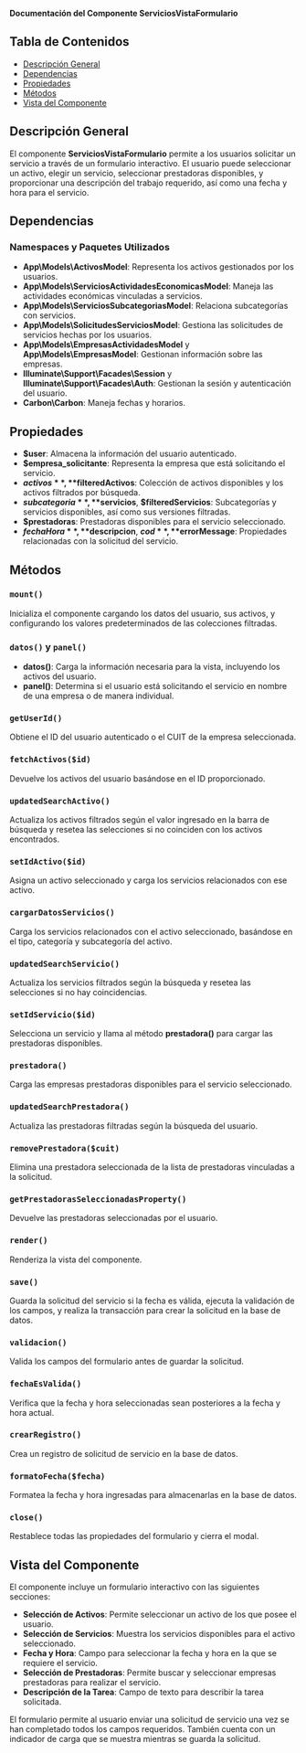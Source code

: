 **Documentación del Componente ServiciosVistaFormulario**

## Tabla de Contenidos
- [Descripción General](#descripción-general)
- [Dependencias](#dependencias)
- [Propiedades](#propiedades)
- [Métodos](#métodos)
- [Vista del Componente](#vista-del-componente)

## Descripción General
El componente **ServiciosVistaFormulario** permite a los usuarios solicitar un servicio a través de un formulario interactivo. El usuario puede seleccionar un activo, elegir un servicio, seleccionar prestadoras disponibles, y proporcionar una descripción del trabajo requerido, así como una fecha y hora para el servicio.

## Dependencias
### Namespaces y Paquetes Utilizados
- **App\Models\ActivosModel**: Representa los activos gestionados por los usuarios.
- **App\Models\ServiciosActividadesEconomicasModel**: Maneja las actividades económicas vinculadas a servicios.
- **App\Models\ServiciosSubcategoriasModel**: Relaciona subcategorías con servicios.
- **App\Models\SolicitudesServiciosModel**: Gestiona las solicitudes de servicios hechas por los usuarios.
- **App\Models\EmpresasActividadesModel** y **App\Models\EmpresasModel**: Gestionan información sobre las empresas.
- **Illuminate\Support\Facades\Session** y **Illuminate\Support\Facades\Auth**: Gestionan la sesión y autenticación del usuario.
- **Carbon\Carbon**: Maneja fechas y horarios.

## Propiedades
- **$user**: Almacena la información del usuario autenticado.
- **$empresa_solicitante**: Representa la empresa que está solicitando el servicio.
- **$activos**, **$filteredActivos**: Colección de activos disponibles y los activos filtrados por búsqueda.
- **$subcategoria**, **$servicios**, **$filteredServicios**: Subcategorías y servicios disponibles, así como sus versiones filtradas.
- **$prestadoras**: Prestadoras disponibles para el servicio seleccionado.
- **$fechaHora**, **$descripcion**, **$cod**, **$errorMessage**: Propiedades relacionadas con la solicitud del servicio.

## Métodos

### `mount()`
Inicializa el componente cargando los datos del usuario, sus activos, y configurando los valores predeterminados de las colecciones filtradas.

### `datos()` y `panel()`
- **datos()**: Carga la información necesaria para la vista, incluyendo los activos del usuario.
- **panel()**: Determina si el usuario está solicitando el servicio en nombre de una empresa o de manera individual.

### `getUserId()`
Obtiene el ID del usuario autenticado o el CUIT de la empresa seleccionada.

### `fetchActivos($id)`
Devuelve los activos del usuario basándose en el ID proporcionado.

### `updatedSearchActivo()`
Actualiza los activos filtrados según el valor ingresado en la barra de búsqueda y resetea las selecciones si no coinciden con los activos encontrados.

### `setIdActivo($id)`
Asigna un activo seleccionado y carga los servicios relacionados con ese activo.

### `cargarDatosServicios()`
Carga los servicios relacionados con el activo seleccionado, basándose en el tipo, categoría y subcategoría del activo.

### `updatedSearchServicio()`
Actualiza los servicios filtrados según la búsqueda y resetea las selecciones si no hay coincidencias.

### `setIdServicio($id)`
Selecciona un servicio y llama al método **prestadora()** para cargar las prestadoras disponibles.

### `prestadora()`
Carga las empresas prestadoras disponibles para el servicio seleccionado.

### `updatedSearchPrestadora()`
Actualiza las prestadoras filtradas según la búsqueda del usuario.

### `removePrestadora($cuit)`
Elimina una prestadora seleccionada de la lista de prestadoras vinculadas a la solicitud.

### `getPrestadorasSeleccionadasProperty()`
Devuelve las prestadoras seleccionadas por el usuario.

### `render()`
Renderiza la vista del componente.

### `save()`
Guarda la solicitud del servicio si la fecha es válida, ejecuta la validación de los campos, y realiza la transacción para crear la solicitud en la base de datos.

### `validacion()`
Valida los campos del formulario antes de guardar la solicitud.

### `fechaEsValida()`
Verifica que la fecha y hora seleccionadas sean posteriores a la fecha y hora actual.

### `crearRegistro()`
Crea un registro de solicitud de servicio en la base de datos.

### `formatoFecha($fecha)`
Formatea la fecha y hora ingresadas para almacenarlas en la base de datos.

### `close()`
Restablece todas las propiedades del formulario y cierra el modal.

## Vista del Componente
El componente incluye un formulario interactivo con las siguientes secciones:

- **Selección de Activos**: Permite seleccionar un activo de los que posee el usuario.
- **Selección de Servicios**: Muestra los servicios disponibles para el activo seleccionado.
- **Fecha y Hora**: Campo para seleccionar la fecha y hora en la que se requiere el servicio.
- **Selección de Prestadoras**: Permite buscar y seleccionar empresas prestadoras para realizar el servicio.
- **Descripción de la Tarea**: Campo de texto para describir la tarea solicitada.

El formulario permite al usuario enviar una solicitud de servicio una vez se han completado todos los campos requeridos. También cuenta con un indicador de carga que se muestra mientras se guarda la solicitud.

